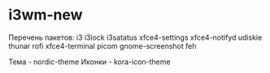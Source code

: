# i3wm-new
Перечень пакетов:
i3
i3lock
i3satatus
xfce4-settings 
xfce4-notifyd 
udiskie
thunar 
rofi 
xfce4-terminal
picom
gnome-screenshot
feh 

Тема - nordic-theme
Иконки - kora-icon-theme

